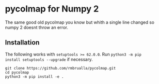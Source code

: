 # pycolmap for Numpy 2
The same good old pycolmap you know but whith a single line changed so numpy 2 doesnt throw an error.

## Installation

The following works with `setuptools >= 62.0.0`. Run `python3 -m pip install
setuptools --upgrade` if necessary.

```
git clone https://github.com/rmbrualla/pycolmap.git
cd pycolmap
python3 -m pip install -e .
```

